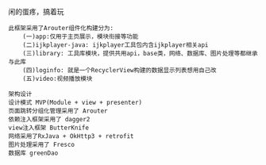 闲的蛋疼，搞着玩

    此框架采用了Arouter组件化构建分为:
        (一)app:仅用于主页展示，模块衔接等功能
        (二)ijkplayer-java: ijkplayer工具包内含ijkplayer相关api
        (三)library: 工具库模块，提供共用api，base类，网络、数据库、图片处理等都继承与此库
        (四)loginfo: 就是一个RecyclerView构建的数据显示列表想用自己改
        (五)video:视频播放模块

    架构设计
    设计模式 MVP(Module + view + presenter)
    页面跳转分组化管理采用了 Arouter
    依赖注入框架采用了 dagger2
    view注入框架 ButterKnife
    网络采用了RxJava + OkHttp3 + retrofit
    图片处理采用了 Fresco
    数据库 greenDao


